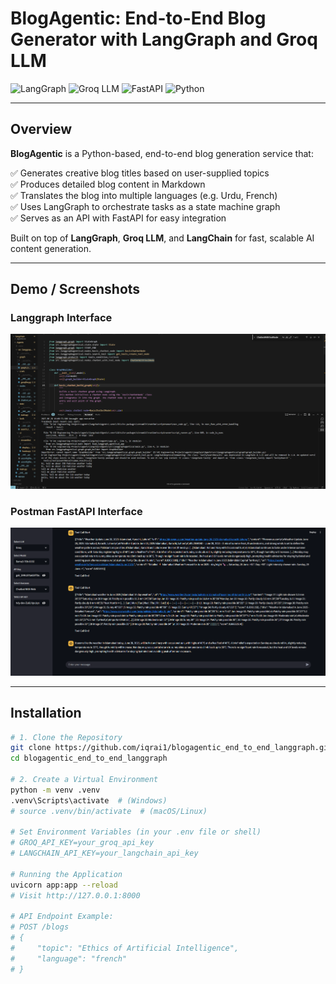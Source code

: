 # BlogAgentic: End-to-End Blog Generator with LangGraph and Groq LLM

![LangGraph](https://img.shields.io/badge/LangGraph-Graph%20AI-green)
![Groq LLM](https://img.shields.io/badge/Groq-LLM-blue)
![FastAPI](https://img.shields.io/badge/FastAPI-Backend-brightgreen)
![Python](https://img.shields.io/badge/Python-3.10+-yellow)

---

## Overview

**BlogAgentic** is a Python-based, end-to-end blog generation service that:

✅ Generates creative blog titles based on user-supplied topics  
✅ Produces detailed blog content in Markdown  
✅ Translates the blog into multiple languages (e.g. Urdu, French)  
✅ Uses LangGraph to orchestrate tasks as a state machine graph  
✅ Serves as an API with FastAPI for easy integration

Built on top of **LangGraph**, **Groq LLM**, and **LangChain** for fast, scalable AI content generation.

---
## Demo / Screenshots

### Langgraph Interface  
![Chatbot Interface](https://github.com/iqrai1/End_to_End_langGraph_chatbot_with_Web_tool/blob/main/Screenshot_1)

### Postman FastAPI Interface 
![LangGraph Architecture](https://github.com/iqrai1/End_to_End_langGraph_chatbot_with_Web_tool/blob/main/Screenshot_2)

---

## Installation

```bash
# 1. Clone the Repository
git clone https://github.com/iqrai1/blogagentic_end_to_end_langgraph.git
cd blogagentic_end_to_end_langgraph

# 2. Create a Virtual Environment
python -m venv .venv
.venv\Scripts\activate  # (Windows)
# source .venv/bin/activate  # (macOS/Linux)

# Set Environment Variables (in your .env file or shell)
# GROQ_API_KEY=your_groq_api_key
# LANGCHAIN_API_KEY=your_langchain_api_key

# Running the Application
uvicorn app:app --reload
# Visit http://127.0.0.1:8000

# API Endpoint Example:
# POST /blogs
# {
#     "topic": "Ethics of Artificial Intelligence",
#     "language": "french"
# }

